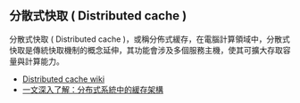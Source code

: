 ## 分散式快取 ( Distributed cache )

分散式快取 ( Distributed cache )，或稱分佈式緩存，在電腦計算領域中，分散式快取是傳統快取機制的概念延伸，其功能會涉及多個服務主機，使其可擴大存取容量與計算能力。

+ [Distributed cache wiki](https://en.wikipedia.org/wiki/Distributed_cache)
+ [一文深入了解：分布式系統中的緩存架構](https://kknews.cc/zh-tw/code/vezjxo4.html)
